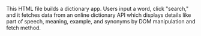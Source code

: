 This HTML file builds a dictionary app. Users input a
word, click "search," and it fetches data from an online
dictionary API which displays details like part of speech,
meaning, example, and synonyms by DOM
manipulation and fetch method.
